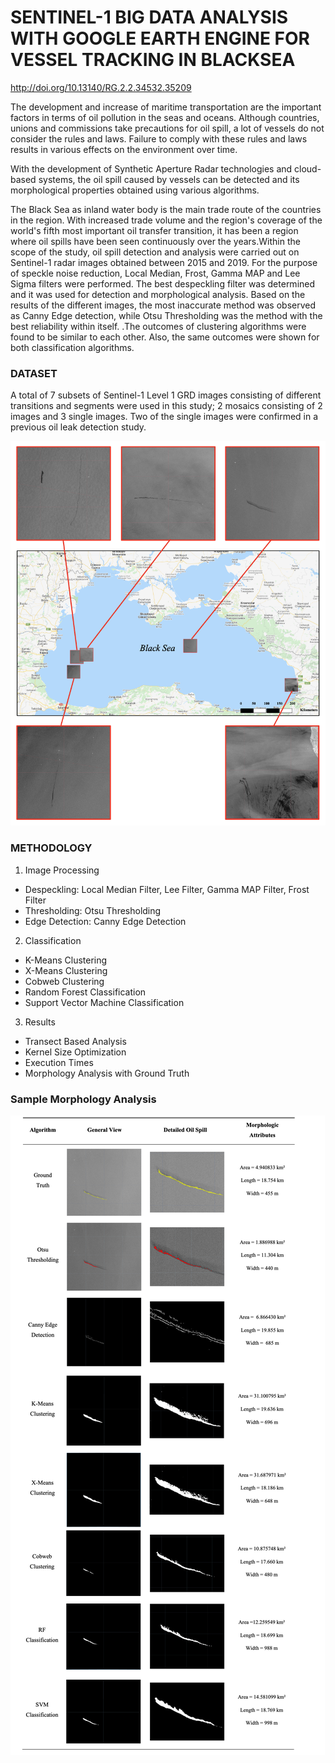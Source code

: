 # SENTINEL-1 BIG DATA ANALYSIS WITH GOOGLE EARTH ENGINE FOR VESSEL TRACKING IN BLACKSEA

http://doi.org/10.13140/RG.2.2.34532.35209

The development and increase of maritime transportation are the important factors in terms of oil pollution in the seas and oceans. Although countries, unions and commissions take precautions for oil spill, a lot of vessels do not consider the rules and laws. Failure to comply with these rules and laws results in various effects on the environment over time.

With the development of Synthetic Aperture Radar technologies and cloud-based systems, the oil spill caused by vessels can be detected and its morphological properties obtained using various algorithms.

The Black Sea as inland water body is the main trade route of the countries in the region. With increased trade volume and the region's coverage of the world's fifth most important oil transfer transition, it has been a region where oil spills have been seen continuously over the years.Within the scope of the study, oil spill detection and analysis were carried out on Sentinel-1 radar images obtained between 2015 and 2019. For the purpose of speckle noise reduction, Local Median, Frost, Gamma MAP and Lee Sigma filters were performed. The best despeckling filter was determined and it was used for detection and morphological analysis. Based on the results of the different images, the most inaccurate method was observed as Canny Edge detection, while Otsu Thresholding was the method with the best reliability within itself. .The outcomes of clustering algorithms were found to be similar to each other. Also, the same outcomes were shown for both classification algorithms.

### DATASET

A total of 7 subsets of Sentinel-1 Level 1 GRD images consisting of different transitions and segments were used in this study; 2 mosaics consisting of 2 images and 3 single images. Two of the single images were confirmed in a previous oil leak detection study.

![Dataset](https://github.com/gamzetuncay/OilSpillDetection/blob/master/README_IMAGES/Dataset.png?raw=true)

### METHODOLOGY

1. Image Processing

- Despeckling: Local Median Filter, Lee Filter, Gamma MAP Filter, Frost Filter
- Thresholding: Otsu Thresholding
- Edge Detection: Canny Edge Detection

2. Classification

- K-Means Clustering
- X-Means Clustering
- Cobweb Clustering
- Random Forest Classification
- Support Vector Machine Classification

3. Results

- Transect Based Analysis
- Kernel Size Optimization
- Execution Times
- Morphology Analysis with Ground Truth

### Sample Morphology Analysis

![Morphology Analysis](https://github.com/gamzetuncay/OilSpillDetection/blob/master/README_IMAGES/MorphologyAnalysis.jpg?raw=true)
